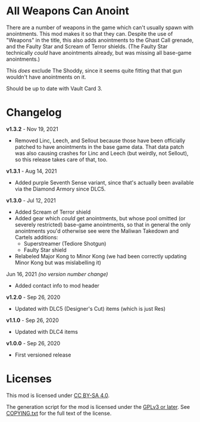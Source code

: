 All Weapons Can Anoint
======================

There are a number of weapons in the game which can't usually spawn with
anointments.  This mod makes it so that they can.  Despite the use
of "Weapons" in the title, this also adds anointments to the Ghast Call
grenade, and the Faulty Star and Scream of Terror shields.  (The Faulty
Star technically *could* have anointments already, but was missing all
base-game anointments.)

This *does* exclude The Shoddy, since it seems quite fitting that that
gun wouldn't have anointments on it.

Should be up to date with Vault Card 3.

Changelog
=========

**v1.3.2** - Nov 19, 2021
 * Removed Linc, Leech, and Sellout because those have been officially
   patched to have anointments in the base game data.  That data patch was
   also causing crashes for Linc and Leech (but weirdly, not Sellout),
   so this release takes care of that, too.

**v1.3.1** - Aug 14, 2021
 * Added purple Seventh Sense variant, since that's actually been available
   via the Diamond Armory since DLC5.

**v1.3.0** - Jul 12, 2021
 * Added Scream of Terror shield
 * Added gear which *could* get anointments, but whose pool omitted (or
   severely restricted) base-game anointments, so that in general the only
   anointments you'd otherwise see were the Maliwan Takedown and Cartels
   additions:
   * Superstreamer (Tediore Shotgun)
   * Faulty Star shield
 * Relabeled Major Kong to Minor Kong (we had been correctly updating Minor Kong
   but was mislabelling it)

Jun 16, 2021 *(no version number change)*
 * Added contact info to mod header

**v1.2.0** - Sep 26, 2020
 * Updated with DLC5 (Designer's Cut) items (which is just Res)

**v1.1.0** - Sep 26, 2020
 * Updated with DLC4 items

**v1.0.0** - Sep 26, 2020
 * First versioned release
 
Licenses
========

This mod is licensed under [CC BY-SA 4.0](https://creativecommons.org/licenses/by-sa/4.0/).

The generation script for the mod is licensed under the
[GPLv3 or later](https://www.gnu.org/licenses/quick-guide-gplv3.html).
See [COPYING.txt](../../COPYING.txt) for the full text of the license.

